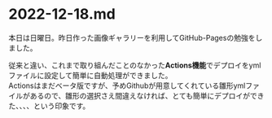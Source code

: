 # 2022-12-18.md

本日は日曜日。昨日作った画像ギャラリーを利用してGitHub-Pagesの勉強をしました。  

従来と違い、これまで取り組んだことのなかった<b>Actions機能</b>でデプロイをymlファイルに設定して簡単に自動処理ができました。  
Actionsはまだベータ版ですが、予めGithubが用意してくれている雛形ymlファイルがあるので、雛形の選択さえ間違えなければ、とても簡単にデプロイができた、、、、という印象です。
